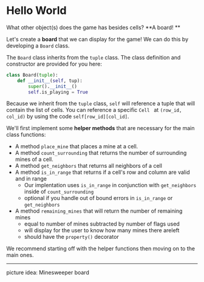 # Hello World
What other object(s) does the game has besides cells? **A board! **

Let's create a **board** that we can display for the game! We can do this by developing a `Board` class.    
 
The `Board` class inherits from the `tuple` class. The class definition and constructor are provided for you here:     

```python
class Board(tuple):
    def __init__(self, tup):
        super().__init__()
        self.is_playing = True
```

Because we inherit from the `tuple` class, `self` will reference a tuple that will contain the list of cells. You can reference a specific `Cell ` at `(row_id, col_id)` by using the code `self[row_id][col_id]`. 

We'll first implement some **helper methods** that are necessary for the main class functions:

* A method `place_mine` that places a mine at a cell. 
* A method `count_surrounding` that returns the number of surrounding mines of a cell. 
* A method `get_neighbors` that returns all neighbors of a cell 
* A method `is_in_range` that returns if a cell's row and column are valid and in range 
  * Our implentation uses `is_in_range` in conjunction with `get_neighbors` inside of `count_surrounding`
  * optional if you handle out of bound errors in `is_in_range` or `get_neighbors`
* A method `remaining_mines` that will return the number of remaining mines
  * equal to number of mines subtracted by number of flags used
  * will display for the user to know how many mines there areleft
  * should have the `property()` decorator

We recommend starting off with the helper functions then moving on to the main ones.

---

picture idea: Minesweeper board
